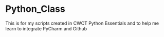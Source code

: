 # Python_Class
This is for my scripts created in CWCT Python Essentials and to help me learn to integrate PyCharm and Github
